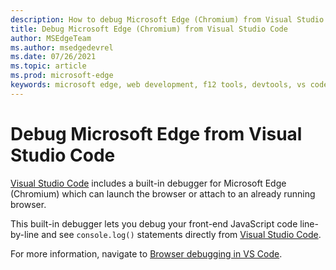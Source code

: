 ```yaml
---
description: How to debug Microsoft Edge (Chromium) from Visual Studio Code
title: Debug Microsoft Edge (Chromium) from Visual Studio Code
author: MSEdgeTeam
ms.author: msedgedevrel
ms.date: 07/26/2021
ms.topic: article
ms.prod: microsoft-edge
keywords: microsoft edge, web development, f12 tools, devtools, vs code, visual studio code, debugger
---
```

# Debug Microsoft Edge from Visual Studio Code

[Visual Studio Code][VisualstudioCode] includes a built-in debugger for Microsoft Edge (Chromium) which can launch the browser or attach to an already running browser.

This built-in debugger lets you debug your front-end JavaScript code line-by-line and see `console.log()` statements directly from [Visual Studio Code][VisualstudioCode].

For more information, navigate to [Browser debugging in VS Code][BrowserDebuggingInVSCode].

<!--links -->

[VisualstudioCode]: https://code.visualstudio.com "Visual Studio Code"
[BrowserDebuggingInVSCode]: https://code.visualstudio.com/docs/nodejs/browser-debugging "Debug Browser Apps using Visual Studio Code"   